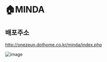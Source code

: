 # 🏠MINDA

## 배포주소
http://onezeun.dothome.co.kr/minda/index.php

![image](https://user-images.githubusercontent.com/78632052/204071321-a1eb422f-ae64-4bf4-8f70-b6e6302b682d.png)
